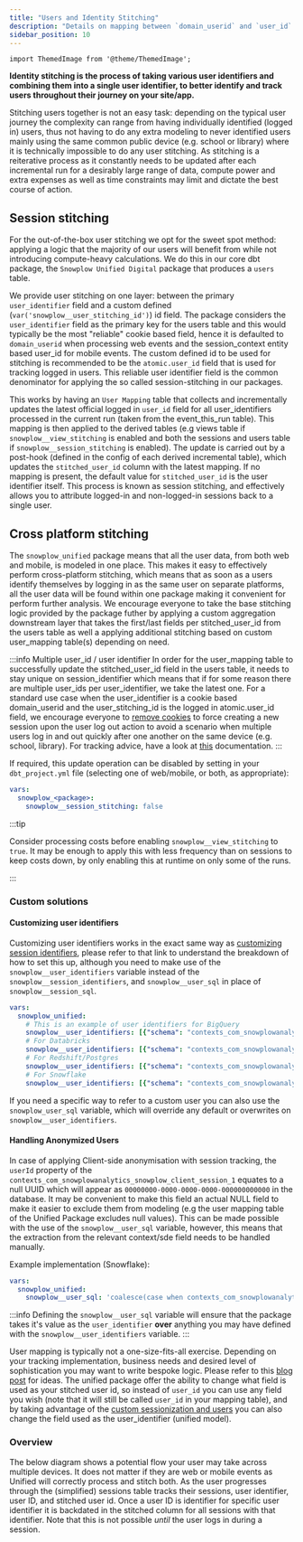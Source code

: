 ```yaml
---
title: "Users and Identity Stitching"
description: "Details on mapping between `domain_userid` and `user_id` in our packages."
sidebar_position: 10
---
```

```mdx-code-block
import ThemedImage from '@theme/ThemedImage';
```

**Identity stitching is the process of taking various user identifiers and combining them into a single user identifier, to better identify and track users throughout their journey on your site/app.**

Stitching users together is not an easy task: depending on the typical user journey the complexity can range from having individually identified (logged in) users, thus not having to do any extra modeling to never identified users mainly using the same common public device (e.g. school or library) where it is technically impossible to do any user stitching. As stitching is a reiterative process as it constantly needs to be updated after each incremental run for a desirably large range of data, compute power and extra expenses as well as time constraints may limit and dictate the best course of action.


## Session stitching

For the out-of-the-box user stitching we opt for the sweet spot method: applying a logic that the majority of our users will benefit from while not introducing compute-heavy calculations. We do this in our core dbt package, the `Snowplow Unified Digital` package that produces a `users` table.

We provide user stitching on one layer: between the primary `user_identifier` field and a custom defined (`var('snowplow__user_stitching_id')`) id field. The package considers the `user_identifier` field as the primary key for the users table and this would typically be the most "reliable" cookie based field, hence it is defaulted to `domain_userid` when processing web events and the session_context entity based user_id for mobile events. The custom defined id to be used for stitching is recommended to be the `atomic.user_id` field that is used for tracking logged in users. This reliable user identifier field is the common denominator for applying the so called session-stitching in our packages.

This works by having an `User Mapping` table that collects and incrementally updates the latest official logged in `user_id` field for all user_identifiers processed in the current run (taken from the event_this_run table). This mapping is then applied to the derived tables (e.g views table if `snowplow__view_stitching` is enabled and both the sessions and users table if `snowplow__session_stitching` is enabled). The update is carried out by a post-hook (defined in the config of each derived incremental table), which updates the `stitched_user_id` column with the latest mapping. If no mapping is present, the default value for `stitched_user_id` is the user identifier itself. This process is known as session stitching, and effectively allows you to attribute logged-in and non-logged-in sessions back to a single user.

## Cross platform stitching

The `snowplow_unified` package means that all the user data, from both web and mobile, is modeled in one place. This makes it easy to effectively perform cross-platform stitching, which means that as soon as a users identify themselves by logging in as the same user on separate platforms, all the user data will be found within one package making it convenient for perform further analysis. We encourage everyone to take the base stitching logic provided by the package futher by applying a custom aggregation downstream layer that takes the first/last fields per stitched_user_id from the users table as well a applying additional stitching based on custom user_mapping table(s) depending on need.

:::info Multiple user_id / user identifier
In order for the user_mapping table to successfully update the stitched_user_id field in the users table, it needs to stay unique on session_identifier which means that if for some reason there are multiple user_ids per user_identifier, we take the latest one. For a standard use case when the user_identifier is a cookie based domain_userid and the user_stitching_id is the logged in atomic.user_id field, we encourage everyone to [remove cookies](/docs/sources/trackers/javascript-trackers/web-tracker/anonymous-tracking/index.md#clear-user-data) to force creating a new session upon the user log out action to avoid a scenario when multiple users log in and out quickly after one another on the same device (e.g. school, library). For tracking advice, have a look at [this](/docs/sources/trackers/snowplow-tracker-protocol/ootb-data/user-and-session-identification/index.md#reset-generated-identifiers-after-the-user-logs-out/) documentation.
:::


  <p align="center">
  <ThemedImage
  alt='Session stitching in the Unified Digital Model'
  sources={{
    light: require('./images/session_stitching_light_unified.drawio.png').default,
    dark: require('./images/session_stitching_dark_unified.drawio.png').default
  }}
  />
  </p>


If required, this update operation can be disabled by setting in your `dbt_project.yml` file (selecting one of web/mobile, or both, as appropriate):

```yml title="dbt_project.yml"
vars:
  snowplow_<package>:
    snowplow__session_stitching: false
```

:::tip

Consider processing costs before enabling `snowplow__view_stitching` to `true`. It may be enough to apply this with less frequency than on sessions to keep costs down, by only enabling this at runtime on only some of the runs.

:::


### Custom solutions

#### **Customizing user identifiers**
Customizing user identifiers works in the exact same way as [customizing session identifiers](/docs/modeling-your-data/modeling-your-data-with-dbt/package-features/custom-identifiers/index.md#customizing-session-identifiers), please refer to that link to understand the breakdown of how to set this up, although you need to make use of the `snowplow__user_identifiers` variable instead of the `snowplow__session_identifiers`, and `snowplow__user_sql` in place of `snowplow__session_sql`.

```yml title="example default overwrites"
vars:
  snowplow_unified:
    # This is an example of user identifiers for BigQuery
    snowplow__user_identifiers: [{"schema": "contexts_com_snowplowanalytics_user_identifier_2_*", "field" : "user_id"}, {"schema": "contexts_com_snowplowanalytics_user_identifier_1_*", "field" : "user_id"}]
    # For Databricks
    snowplow__user_identifiers: [{"schema": "contexts_com_snowplowanalytics_user_identifier_2", "field" : "user_id"}, {"schema": "contexts_com_snowplowanalytics_user_identifier_1", "field" : "user_id"}]
    # For Redshift/Postgres
    snowplow__user_identifiers: [{"schema": "contexts_com_snowplowanalytics_user_identifier_2", "field" : "user_id", "prefix" : "ui_t", "alias": "uidt"}, {"schema": "contexts_com_snowplowanalytics_user_identifier_1", "field" : "user_id", "prefix": "ui_o", "alias": "uido"}]
    # For Snowflake
    snowplow__user_identifiers: [{"schema": "contexts_com_snowplowanalytics_user_identifier_2", "field" : "userId"}, {"schema": "contexts_com_snowplowanalytics_user_identifier_1", "field" : "userId"}]
```

If you need a specific way to refer to a custom user you can also use the `snowplow_user_sql` variable, which will override any default or overwrites on `snowplow__user_identifiers`.

#### **Handling Anonymized Users**
In case of applying Client-side anonymisation with session tracking, the `userId` property of the `contexts_com_snowplowanalytics_snowplow_client_session_1` equates to a null UUID which will appear as `00000000-0000-0000-0000-000000000000` in the database. It may be convenient to make this field an actual NULL field to make it easier to exclude them from modeling (e.g the user mapping table of the Unified Package excludes null values). This can be made possible with the use of the `snowplow__user_sql` variable, however, this means that the extraction from the relevant context/sde field needs to be handled manually.

Example implementation (Snowflake):


```yml title="dbt_project.yml"
vars:
  snowplow_unified:
    snowplow__user_sql: 'coalesce(case when contexts_com_snowplowanalytics_snowplow_client_session_1[0]:userId::varchar(36) == "00000000-0000-0000-0000-000000000000" then null else contexts_com_snowplowanalytics_snowplow_client_session_1[0]:userId::varchar(36) end, domain_userid)'
```

:::info
Defining the `snowplow__user_sql` variable will ensure that the package takes it's value as the `user_identifier` **over** anything you may have defined with the `snowplow__user_identifiers` variable.
:::


User mapping is typically not a one-size-fits-all exercise. Depending on your tracking implementation, business needs and desired level of sophistication you may want to write bespoke logic. Please refer to this [blog post](https://snowplow.io/blog/developing-a-single-customer-view-with-snowplow/) for ideas. The unified package offer the ability to change what field is used as your stitched user id, so instead of `user_id` you can use any field you wish (note that it will still be called `user_id` in your mapping table), and by taking advantage of the [custom sessionization and users](/docs/modeling-your-data/modeling-your-data-with-dbt/package-features/custom-identifiers/index.md) you can also change the field used as the user_identifier (unified model).

### Overview

The below diagram shows a potential flow your user may take across multiple devices. It does not matter if they are web or mobile events as Unified will correctly process and stitch both. As the user progresses through the (simplified) sessions table tracks their sessions, user identifier, user ID, and stitched user id. Once a user ID is identifier for specific user identifier it is backdated in the stitched column for all sessions with that identifier. Note that this is not possible _until_ the user logs in during a session.

<p align="center">
<ThemedImage
alt='Overview of stitching scenarios'
sources={{
light: require('./images/stitching_scenarios.drawio.png').default,
dark: require('./images/stitching_scenarios.drawio.png').default
}}
/>
</p>
